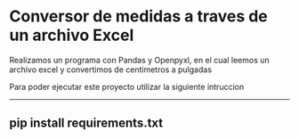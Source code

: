 # Conversor de medidas a traves de un archivo Excel
Realizamos un programa con Pandas y Openpyxl, en el cual leemos un archivo excel y convertimos de centimetros a pulgadas

Para poder ejecutar este proyecto utilizar la siguiente intruccion 

---
pip install requirements.txt
---
